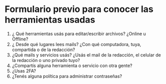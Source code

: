 
# Formulario previo para conocer las herramientas usadas


1. ¿ Qué herramientas usás para editar/escribir archivos? ¿Online u Offline?
2. ¿ Desde qué lugares lees mails? ¿Con qué computadora, tuya, compartida o de la redacción?
3. ¿Qué mails y servicios usás? ¿Usás el mail de la redacción, el celular de la redacción o uno privado tuyo?
4. ¿Compartís alguna herramienta o servicio con otra gente?
5. ¿Usas 2FA?
6. ¿Tenés alguna política para administrar contraseñas?
